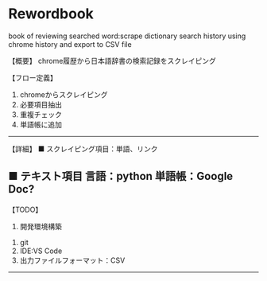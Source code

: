 # Rewordbook
book of reviewing searched word:scrape dictionary search history using chrome history and export to CSV file

【概要】 
chrome履歴から日本語辞書の検索記録をスクレイピング

【フロー定義】
1. chromeからスクレイピング
2. 必要項目抽出
3. 重複チェック
4. 単語帳に追加
---

【詳細】
■ スクレイピング項目：単語、リンク

■ テキスト項目
言語：python
単語帳：Google Doc?
---
【TODO】
1. 開発環境構築
 1) git
 2) IDE:VS Code
 3) 出力ファイルフォーマット：CSV
---
